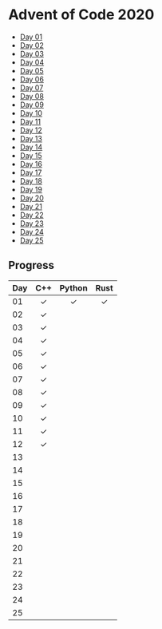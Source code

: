 
# Advent of Code 2020

* [Day 01](01day)
* [Day 02](02day)
* [Day 03](03day)
* [Day 04](04day)
* [Day 05](05day)
* [Day 06](06day)
* [Day 07](07day)
* [Day 08](08day)
* [Day 09](09day)
* [Day 10](10day)
* [Day 11](11day)
* [Day 12](12day)
* [Day 13](13day)
* [Day 14](14day)
* [Day 15](15day)
* [Day 16](16day)
* [Day 17](17day)
* [Day 18](18day)
* [Day 19](19day)
* [Day 20](20day)
* [Day 21](21day)
* [Day 22](22day)
* [Day 23](23day)
* [Day 24](24day)
* [Day 25](25day)

## Progress

| Day | C++ | Python | Rust |
|:----|:---:|:------:|:----:|
| 01  |  ✓  |  ✓     |  ✓   |
| 02  |  ✓  |        |      |
| 03  |  ✓  |        |      |
| 04  |  ✓  |        |      |
| 05  |  ✓  |       |     |
| 06  |  ✓  |       |     |
| 07  |  ✓  |       |     |
| 08  |  ✓  |       |     |
| 09  |  ✓  |       |     |
| 10  |  ✓  |       |     |
| 11  |  ✓  |       |     |
| 12  |  ✓  |       |     |
| 13  |    |       |     |
| 14  |    |       |     |
| 15  |    |       |     |
| 16  |    |       |     |
| 17  |    |       |     |
| 18  |    |       |     |
| 19  |    |       |     |
| 20  |    |       |     |
| 21  |    |       |     |
| 22  |    |       |     |
| 23  |    |       |     |
| 24  |    |       |     |
| 25  |    |       |     |

